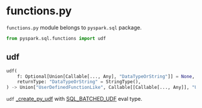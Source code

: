 # functions.py

`functions.py` module belongs to `pyspark.sql` package.

```py
from pyspark.sql.functions import udf
```

## udf

```py
udf(
    f: Optional[Union[Callable[..., Any], "DataTypeOrString"]] = None,
    returnType: "DataTypeOrString" = StringType(),
) -> Union["UserDefinedFunctionLike", Callable[[Callable[..., Any]], "UserDefinedFunctionLike"]]
```

`udf` [_create_py_udf](udf.md#_create_py_udf) with [SQL_BATCHED_UDF](../../sql/PythonEvalType.md#SQL_BATCHED_UDF) eval type.
